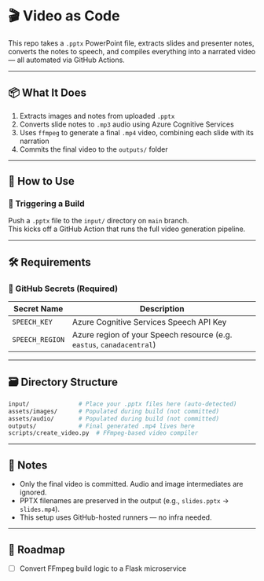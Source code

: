 # 🎬 Video as Code

This repo takes a `.pptx` PowerPoint file, extracts slides and presenter notes, converts the notes to speech, and compiles everything into a narrated video — all automated via GitHub Actions.

---

## 📦 What It Does

1. Extracts images and notes from uploaded `.pptx`
2. Converts slide notes to `.mp3` audio using Azure Cognitive Services
3. Uses `ffmpeg` to generate a final `.mp4` video, combining each slide with its narration
4. Commits the final video to the `outputs/` folder

---

## 🚀 How to Use

### 🔁 Triggering a Build

Push a `.pptx` file to the `input/` directory on `main` branch.  
This kicks off a GitHub Action that runs the full video generation pipeline.

---

## 🛠 Requirements

### 🔐 GitHub Secrets (Required)

| Secret Name       | Description                                       |
|-------------------|---------------------------------------------------|
| `SPEECH_KEY`      | Azure Cognitive Services Speech API Key           |
| `SPEECH_REGION`   | Azure region of your Speech resource (e.g. `eastus`, `canadacentral`) |

---

## 🗃 Directory Structure

```bash
input/              # Place your .pptx files here (auto-detected)
assets/images/      # Populated during build (not committed)
assets/audio/       # Populated during build (not committed)
outputs/            # Final generated .mp4 lives here
scripts/create_video.py  # FFmpeg-based video compiler
```

---

## 📌 Notes

- Only the final video is committed. Audio and image intermediates are ignored.
- PPTX filenames are preserved in the output (e.g., `slides.pptx` → `slides.mp4`).
- This setup uses GitHub-hosted runners — no infra needed.

---

## 📅 Roadmap

- [ ] Convert FFmpeg build logic to a Flask microservice
